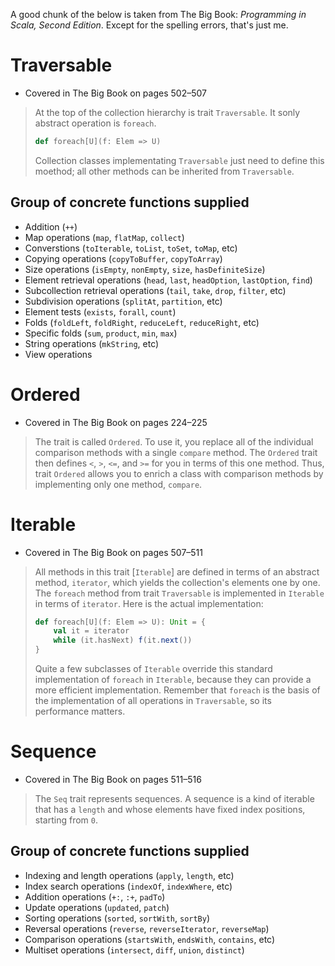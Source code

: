 A good chunk of the below is taken from The Big Book: _Programming in Scala, Second Edition_. Except for the spelling errors, that's just me.

# Traversable

* Covered in The Big Book on pages 502–507

> At the top of the collection hierarchy is trait `Traversable`. It sonly abstract operation is `foreach`.
>
> ```scala
> def foreach[U](f: Elem => U)
> ```
>
> Collection classes implementating `Traversable` just need to define this moethod; all other methods can be inherited from `Traversable`.

## Group of concrete functions supplied

* Addition (`++`)
* Map operations (`map`, `flatMap`, `collect`)
* Converstions (`toIterable`, `toList`, `toSet`, `toMap`, etc)
* Copying operations (`copyToBuffer`, `copyToArray`)
* Size operations (`isEmpty`, `nonEmpty`, `size`, `hasDefiniteSize`)
* Element retrieval operations (`head`, `last`, `headOption`, `lastOption`, `find`)
* Subcollection retrieval operations (`tail`, `take`, `drop`, `filter`, etc)
* Subdivision operations (`splitAt`, `partition`, etc)
* Element tests (`exists`, `forall`, `count`)
* Folds (`foldLeft`, `foldRight`, `reduceLeft`, `reduceRight`, etc)
* Specific folds (`sum`, `product`, `min`, `max`)
* String operations (`mkString`, etc)
* View operations

# Ordered

* Covered in The Big Book on pages 224–225

> The trait is called `Ordered`. To use it, you replace all of the individual comparison methods with a single `compare` method. The `Ordered` trait then defines `<`, `>`, `<=`, and `>=` for you in terms of this one method. Thus, trait `Ordered` allows you to enrich a class with comparison methods by implementing only one method, `compare`.

# Iterable

* Covered in The Big Book on pages 507–511

> All methods in this trait [`Iterable`] are defined in terms of an abstract method, `iterator`, which yields the collection's elements one by one. The `foreach` method from trait `Traversable` is implemented in `Iterable` in terms of `iterator`. Here is the actual implementation:
>
> ```scala
> def foreach[U](f: Elem => U): Unit = {
>     val it = iterator
>     while (it.hasNext) f(it.next())
> }
> ```
>
> Quite a few subclasses of `Iterable` override this standard implementation of `foreach` in `Iterable`, because they can provide a more efficient implementation. Remember that `foreach` is the basis of the implementation of all operations in `Traversable`, so its performance matters.

# Sequence

* Covered in The Big Book on pages 511–516

> The `Seq` trait represents sequences. A sequence is a kind of iterable that has a `length` and whose elements have fixed index positions, starting from `0`.

## Group of concrete functions supplied

* Indexing and length operations (`apply`, `length`, etc)
* Index search operations (`indexOf`, `indexWhere`, etc)
* Addition operations (`+:`, `:+`, `padTo`)
* Update operations (`updated`, `patch`)
* Sorting operations (`sorted`, `sortWith`, `sortBy`)
* Reversal operations (`reverse`, `reverseIterator`, `reverseMap`)
* Comparison operations (`startsWith`, `endsWith`, `contains`, etc)
* Multiset operations (`intersect`, `diff`, `union`, `distinct`)

